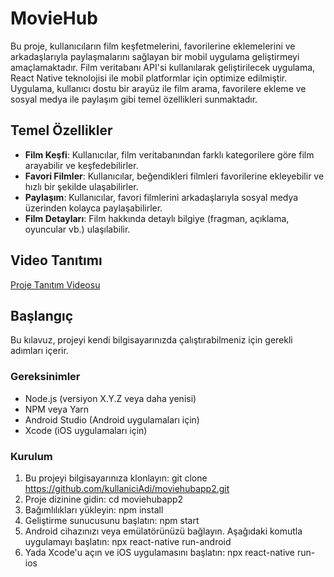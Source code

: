 # MovieHub
Bu proje, kullanıcıların film keşfetmelerini, favorilerine eklemelerini ve arkadaşlarıyla paylaşmalarını
sağlayan bir mobil uygulama geliştirmeyi amaçlamaktadır. Film veritabanı API'si kullanılarak geliştirilecek uygulama,
React Native teknolojisi ile mobil platformlar için optimize edilmiştir.
Uygulama, kullanıcı dostu bir arayüz ile film arama, favorilere ekleme ve sosyal medya ile paylaşım gibi temel özellikleri sunmaktadır.

## Temel Özellikler

- **Film Keşfi**: Kullanıcılar, film veritabanından farklı kategorilere göre film arayabilir ve keşfedebilirler.
- **Favori Filmler**: Kullanıcılar, beğendikleri filmleri favorilerine ekleyebilir ve hızlı bir şekilde ulaşabilirler.
- **Paylaşım**: Kullanıcılar, favori filmlerini arkadaşlarıyla sosyal medya üzerinden kolayca paylaşabilirler.
- **Film Detayları**: Film hakkında detaylı bilgiye (fragman, açıklama, oyuncular vb.) ulaşılabilir.

## Video Tanıtımı

[Proje Tanıtım Videosu](https://youtube.com/shorts/eQ_lmyHmu1k?feature=share)

## Başlangıç

Bu kılavuz, projeyi kendi bilgisayarınızda çalıştırabilmeniz için gerekli adımları içerir.

### Gereksinimler

- Node.js (versiyon X.Y.Z veya daha yenisi)
- NPM veya Yarn
- Android Studio (Android uygulamaları için)
- Xcode (iOS uygulamaları için)

### Kurulum

1. Bu projeyi bilgisayarınıza klonlayın:
   git clone https://github.com/kullaniciAdi/moviehubapp2.git
2. Proje dizinine gidin:
   cd moviehubapp2
3. Bağımlılıkları yükleyin:
   npm install
4. Geliştirme sunucusunu başlatın:
   npm start
5. Android cihazınızı veya emülatörünüzü bağlayın. Aşağıdaki komutla uygulamayı başlatın:
   npx react-native run-android
6. Yada Xcode'u açın ve iOS uygulamasını başlatın:
   npx react-native run-ios



